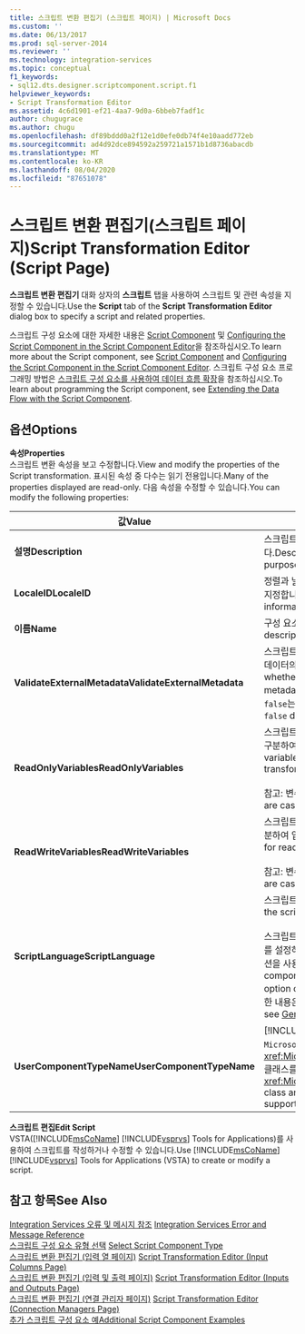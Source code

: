 ```yaml
---
title: 스크립트 변환 편집기 (스크립트 페이지) | Microsoft Docs
ms.custom: ''
ms.date: 06/13/2017
ms.prod: sql-server-2014
ms.reviewer: ''
ms.technology: integration-services
ms.topic: conceptual
f1_keywords:
- sql12.dts.designer.scriptcomponent.script.f1
helpviewer_keywords:
- Script Transformation Editor
ms.assetid: 4c6d1901-ef21-4aa7-9d0a-6bbeb7fadf1c
author: chugugrace
ms.author: chugu
ms.openlocfilehash: df89bddd0a2f12e1d0efe0db74f4e10aadd772eb
ms.sourcegitcommit: ad4d92dce894592a259721a1571b1d8736abacdb
ms.translationtype: MT
ms.contentlocale: ko-KR
ms.lasthandoff: 08/04/2020
ms.locfileid: "87651078"
---
```

# <a name="script-transformation-editor-script-page"></a><span data-ttu-id="15a66-102">스크립트 변환 편집기(스크립트 페이지)</span><span class="sxs-lookup"><span data-stu-id="15a66-102">Script Transformation Editor (Script Page)</span></span>
  <span data-ttu-id="15a66-103">**스크립트 변환 편집기** 대화 상자의 **스크립트** 탭을 사용하여 스크립트 및 관련 속성을 지정할 수 있습니다.</span><span class="sxs-lookup"><span data-stu-id="15a66-103">Use the **Script** tab of the **Script Transformation Editor** dialog box to specify a script and related properties.</span></span>  
  
 <span data-ttu-id="15a66-104">스크립트 구성 요소에 대한 자세한 내용은 [Script Component](data-flow/transformations/script-component.md) 및 [Configuring the Script Component in the Script Component Editor](extending-packages-scripting/data-flow-script-component/configuring-the-script-component-in-the-script-component-editor.md)을 참조하십시오.</span><span class="sxs-lookup"><span data-stu-id="15a66-104">To learn more about the Script component, see [Script Component](data-flow/transformations/script-component.md) and [Configuring the Script Component in the Script Component Editor](extending-packages-scripting/data-flow-script-component/configuring-the-script-component-in-the-script-component-editor.md).</span></span> <span data-ttu-id="15a66-105">스크립트 구성 요소 프로그래밍 방법은 [스크립트 구성 요소를 사용하여 데이터 흐름 확장](extending-packages-scripting/data-flow-script-component/extending-the-data-flow-with-the-script-component.md)을 참조하십시오.</span><span class="sxs-lookup"><span data-stu-id="15a66-105">To learn about programming the Script component, see [Extending the Data Flow with the Script Component](extending-packages-scripting/data-flow-script-component/extending-the-data-flow-with-the-script-component.md).</span></span>  
  
## <a name="options"></a><span data-ttu-id="15a66-106">옵션</span><span class="sxs-lookup"><span data-stu-id="15a66-106">Options</span></span>  
 <span data-ttu-id="15a66-107">**속성**</span><span class="sxs-lookup"><span data-stu-id="15a66-107">**Properties**</span></span>  
 <span data-ttu-id="15a66-108">스크립트 변환 속성을 보고 수정합니다.</span><span class="sxs-lookup"><span data-stu-id="15a66-108">View and modify the properties of the Script transformation.</span></span> <span data-ttu-id="15a66-109">표시된 속성 중 다수는 읽기 전용입니다.</span><span class="sxs-lookup"><span data-stu-id="15a66-109">Many of the properties displayed are read-only.</span></span> <span data-ttu-id="15a66-110">다음 속성을 수정할 수 있습니다.</span><span class="sxs-lookup"><span data-stu-id="15a66-110">You can modify the following properties:</span></span>  
  
|<span data-ttu-id="15a66-111">값</span><span class="sxs-lookup"><span data-stu-id="15a66-111">Value</span></span>|<span data-ttu-id="15a66-112">Description</span><span class="sxs-lookup"><span data-stu-id="15a66-112">Description</span></span>|  
|-----------|-----------------|  
|<span data-ttu-id="15a66-113">**설명**</span><span class="sxs-lookup"><span data-stu-id="15a66-113">**Description**</span></span>|<span data-ttu-id="15a66-114">스크립트 변환의 목적을 기준으로 스크립트 변환을 설명합니다.</span><span class="sxs-lookup"><span data-stu-id="15a66-114">Describe the script transformation in terms of its purpose.</span></span>|  
|<span data-ttu-id="15a66-115">**LocaleID**</span><span class="sxs-lookup"><span data-stu-id="15a66-115">**LocaleID**</span></span>|<span data-ttu-id="15a66-116">정렬과 날짜 및 시간 변환에 사용할 지역별 정보를 제공하는 로캘을 지정합니다.</span><span class="sxs-lookup"><span data-stu-id="15a66-116">Specify the locale to provide region-specific information for ordering, and for date and time conversion.</span></span>|  
|<span data-ttu-id="15a66-117">**이름**</span><span class="sxs-lookup"><span data-stu-id="15a66-117">**Name**</span></span>|<span data-ttu-id="15a66-118">구성 요소에 대한 설명이 포함된 이름을 입력합니다.</span><span class="sxs-lookup"><span data-stu-id="15a66-118">Type a descriptive name for the component.</span></span>|  
|<span data-ttu-id="15a66-119">**ValidateExternalMetadata**</span><span class="sxs-lookup"><span data-stu-id="15a66-119">**ValidateExternalMetadata**</span></span>|<span data-ttu-id="15a66-120">스크립트 변환이 디자인 타임에서 외부 데이터 원본에 대해 열 메타데이터의 유효성을 검사할 것인지 여부를 나타냅니다.</span><span class="sxs-lookup"><span data-stu-id="15a66-120">Indicate whether the Script transformation validates column metadata against external data sources at design time.</span></span> <span data-ttu-id="15a66-121">값 `false`는 실행 시간까지 유효성 검사를 지연합니다.</span><span class="sxs-lookup"><span data-stu-id="15a66-121">A value of `false` delays validation until the time of execution.</span></span>|  
|<span data-ttu-id="15a66-122">**ReadOnlyVariables**</span><span class="sxs-lookup"><span data-stu-id="15a66-122">**ReadOnlyVariables**</span></span>|<span data-ttu-id="15a66-123">스크립트 변환을 통해 읽기 전용으로 액세스할 변수 목록을 쉼표로 구분하여 입력합니다.</span><span class="sxs-lookup"><span data-stu-id="15a66-123">Type a comma-separated list of variables for read-only access by the Script transformation.</span></span><br /><br /> <span data-ttu-id="15a66-124">참고: 변수 이름은 대/소문자를 구분합니다.</span><span class="sxs-lookup"><span data-stu-id="15a66-124">Note: Variable names are case-sensitive.</span></span>|  
|<span data-ttu-id="15a66-125">**ReadWriteVariables**</span><span class="sxs-lookup"><span data-stu-id="15a66-125">**ReadWriteVariables**</span></span>|<span data-ttu-id="15a66-126">스크립트 변환을 통해 읽기/쓰기로 액세스할 변수 목록을 쉼표로 구분하여 입력합니다.</span><span class="sxs-lookup"><span data-stu-id="15a66-126">Type a comma-separated list of variables for read/write access by the Script transformation.</span></span><br /><br /> <span data-ttu-id="15a66-127">참고: 변수 이름은 대/소문자를 구분합니다.</span><span class="sxs-lookup"><span data-stu-id="15a66-127">Note: Variable names are case-sensitive.</span></span>|  
|<span data-ttu-id="15a66-128">**ScriptLanguage**</span><span class="sxs-lookup"><span data-stu-id="15a66-128">**ScriptLanguage**</span></span>|<span data-ttu-id="15a66-129">스크립트 구성 요소에 사용될 스크립트 언어를 선택합니다.</span><span class="sxs-lookup"><span data-stu-id="15a66-129">Select the script language to be used by the Script component.</span></span><br /><br /> <span data-ttu-id="15a66-130">스크립트 구성 요소 및 스크립트 태스크에 대한 기본 스크립트 언어를 설정하려면 **옵션** 대화 상자의 **일반** 페이지에서 **스크립트 언어** 옵션을 사용합니다.</span><span class="sxs-lookup"><span data-stu-id="15a66-130">To set the default script language for Script components and Script tasks, use the **Scripting language** option on the **General** page of the **Options** dialog box.</span></span> <span data-ttu-id="15a66-131">자세한 내용은 [General Page](general-page-of-integration-services-designers-options.md)을 참조하세요.</span><span class="sxs-lookup"><span data-stu-id="15a66-131">For more information, see [General Page](general-page-of-integration-services-designers-options.md).</span></span>|  
|<span data-ttu-id="15a66-132">**UserComponentTypeName**</span><span class="sxs-lookup"><span data-stu-id="15a66-132">**UserComponentTypeName**</span></span>|<span data-ttu-id="15a66-133">[!INCLUDE[ssNoVersion](../includes/ssnoversion-md.md)] 인프라를 지원하는 `Microsoft.SqlServer.TxScript` 어셈블리 및 <xref:Microsoft.SqlServer.Dts.Pipeline.ScriptComponentHost> 클래스를 지정합니다.</span><span class="sxs-lookup"><span data-stu-id="15a66-133">Specifies the <xref:Microsoft.SqlServer.Dts.Pipeline.ScriptComponentHost> class and the `Microsoft.SqlServer.TxScript` assembly that support the [!INCLUDE[ssNoVersion](../includes/ssnoversion-md.md)] infrastructure.</span></span>|  
  
 <span data-ttu-id="15a66-134">**스크립트 편집**</span><span class="sxs-lookup"><span data-stu-id="15a66-134">**Edit Script**</span></span>  
 <span data-ttu-id="15a66-135">VSTA([!INCLUDE[msCoName](../includes/msconame-md.md)] [!INCLUDE[vsprvs](../includes/vsprvs-md.md)] Tools for Applications)를 사용하여 스크립트를 작성하거나 수정할 수 있습니다.</span><span class="sxs-lookup"><span data-stu-id="15a66-135">Use [!INCLUDE[msCoName](../includes/msconame-md.md)] [!INCLUDE[vsprvs](../includes/vsprvs-md.md)] Tools for Applications (VSTA) to create or modify a script.</span></span>  
  
## <a name="see-also"></a><span data-ttu-id="15a66-136">참고 항목</span><span class="sxs-lookup"><span data-stu-id="15a66-136">See Also</span></span>  
 <span data-ttu-id="15a66-137">[Integration Services 오류 및 메시지 참조](../../2014/integration-services/integration-services-error-and-message-reference.md) </span><span class="sxs-lookup"><span data-stu-id="15a66-137">[Integration Services Error and Message Reference](../../2014/integration-services/integration-services-error-and-message-reference.md) </span></span>  
 <span data-ttu-id="15a66-138">[스크립트 구성 요소 유형 선택](../../2014/integration-services/select-script-component-type.md) </span><span class="sxs-lookup"><span data-stu-id="15a66-138">[Select Script Component Type](../../2014/integration-services/select-script-component-type.md) </span></span>  
 <span data-ttu-id="15a66-139">[스크립트 변환 편집기 &#40;입력 열 페이지&#41;](../../2014/integration-services/script-transformation-editor-input-columns-page.md) </span><span class="sxs-lookup"><span data-stu-id="15a66-139">[Script Transformation Editor &#40;Input Columns Page&#41;](../../2014/integration-services/script-transformation-editor-input-columns-page.md) </span></span>  
 <span data-ttu-id="15a66-140">[스크립트 변환 편집기 &#40;입력 및 출력 페이지&#41;](../../2014/integration-services/script-transformation-editor-inputs-and-outputs-page.md) </span><span class="sxs-lookup"><span data-stu-id="15a66-140">[Script Transformation Editor &#40;Inputs and Outputs Page&#41;](../../2014/integration-services/script-transformation-editor-inputs-and-outputs-page.md) </span></span>  
 <span data-ttu-id="15a66-141">[스크립트 변환 편집기 &#40;연결 관리자 페이지&#41;](../../2014/integration-services/script-transformation-editor-connection-managers-page.md) </span><span class="sxs-lookup"><span data-stu-id="15a66-141">[Script Transformation Editor &#40;Connection Managers Page&#41;](../../2014/integration-services/script-transformation-editor-connection-managers-page.md) </span></span>  
 [<span data-ttu-id="15a66-142">추가 스크립트 구성 요소 예</span><span class="sxs-lookup"><span data-stu-id="15a66-142">Additional Script Component Examples</span></span>](extending-packages-scripting-data-flow-script-component-examples/additional-script-component-examples.md)  
  
  
